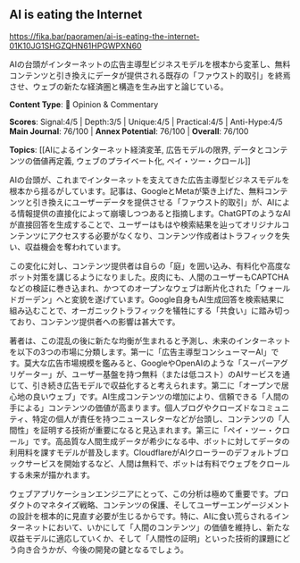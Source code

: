 ## AI is eating the Internet

https://fika.bar/paoramen/ai-is-eating-the-internet-01K10JG1SHGZQHN61HPGWPXN60

AIの台頭がインターネットの広告主導型ビジネスモデルを根本から変革し、無料コンテンツと引き換えにデータが提供される既存の「ファウスト的取引」を終焉させ、ウェブの新たな経済圏と構造を生み出すと論じている。

**Content Type**: 💭 Opinion & Commentary

**Scores**: Signal:4/5 | Depth:3/5 | Unique:4/5 | Practical:4/5 | Anti-Hype:4/5
**Main Journal**: 76/100 | **Annex Potential**: 76/100 | **Overall**: 76/100

**Topics**: [[AIによるインターネット経済変革, 広告モデルの限界, データとコンテンツの価値再定義, ウェブのプライベート化, ペイ・ツー・クロール]]

AIの台頭が、これまでインターネットを支えてきた広告主導型ビジネスモデルを根本から揺るがしています。記事は、GoogleとMetaが築き上げた、無料コンテンツと引き換えにユーザーデータを提供させる「ファウスト的取引」が、AIによる情報提供の直接化によって崩壊しつつあると指摘します。ChatGPTのようなAIが直接回答を生成することで、ユーザーはもはや検索結果を辿ってオリジナルコンテンツにアクセスする必要がなくなり、コンテンツ作成者はトラフィックを失い、収益機会を奪われています。

この変化に対し、コンテンツ提供者は自らの「庭」を囲い込み、有料化や高度なボット対策を講じるようになりました。皮肉にも、人間のユーザーもCAPTCHAなどの検証に巻き込まれ、かつてのオープンなウェブは断片化された「ウォールドガーデン」へと変貌を遂げています。Google自身もAI生成回答を検索結果に組み込むことで、オーガニックトラフィックを犠牲にする「共食い」に踏み切っており、コンテンツ提供者への影響は甚大です。

著者は、この混乱の後に新たな均衡が生まれると予測し、未来のインターネットを以下の3つの市場に分類します。第一に「広告主導型コンシューマーAI」です。莫大な広告市場規模を鑑みると、GoogleやOpenAIのような「スーパーアグリゲーター」が、ユーザー基盤を持つ無料（または低コスト）のAIサービスを通じて、引き続き広告モデルで収益化すると考えられます。第二に「オープンで居心地の良いウェブ」です。AI生成コンテンツの増加により、信頼できる「人間の手による」コンテンツの価値が高まります。個人ブログやクローズドなコミュニティ、特定の個人が責任を持つニュースレターなどが台頭し、コンテンツの「人間性」を証明する技術が重要になると見込まれます。第三に「ペイ・ツー・クロール」です。高品質な人間生成データが希少になる中、ボットに対してデータの利用料を課すモデルが普及します。CloudflareがAIクローラーのデフォルトブロックサービスを開始するなど、人間は無料で、ボットは有料でウェブをクロールする未来が描かれます。

ウェブアプリケーションエンジニアにとって、この分析は極めて重要です。プロダクトのマネタイズ戦略、コンテンツの保護、そしてユーザーエンゲージメントの設計を根本的に見直す必要が生じるからです。特に、AIに食い荒らされるインターネットにおいて、いかにして「人間のコンテンツ」の価値を維持し、新たな収益モデルに適応していくか、そして「人間性の証明」といった技術的課題にどう向き合うかが、今後の開発の鍵となるでしょう。